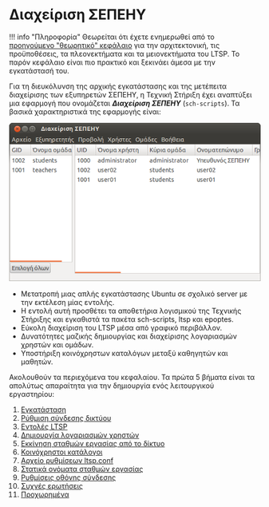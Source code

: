 # Διαχείριση ΣΕΠΕΗΥ

!!! info "Πληροφορία"
    Θεωρείται ότι έχετε ενημερωθεί από το [προηγούμενο "θεωρητικό"
    κεφάλαιο](../ltsp/index.md) για την αρχιτεκτονική, τις προϋποθέσεις, τα
    πλεονεκτήματα και τα μειονεκτήματα του LTSP. Το παρόν κεφάλαιο είναι πιο
    πρακτικό και ξεκινάει άμεσα με την εγκατάστασή του.

Για τη διευκόλυνση της αρχικής εγκατάστασης και της μετέπειτα διαχείρισης των
εξυπηρετών ΣΕΠΕΗΥ, η Τεχνική Στήριξη έχει αναπτύξει μια εφαρμογή που ονομάζεται
***Διαχείριση ΣΕΠΕΗΥ*** (`sch-scripts`). Τα βασικά χαρακτηριστικά της εφαρμογής
είναι:

[![](sch-scripts.png)](sch-scripts.png)

- Μετατροπή μιας απλής εγκατάστασης Ubuntu σε σχολικό server με την εκτέλεση
  μίας εντολής.
- Η εντολή αυτή προσθέτει τα αποθετήρια λογισμικού της Τεχνικής Στήριξης και
  εγκαθιστά τα πακέτα sch-scripts, ltsp και epoptes.
- Εύκολη διαχείριση του LTSP μέσα από γραφικό περιβάλλον.
- Δυνατότητες μαζικής δημιουργίας και διαχείρισης λογαριασμών χρηστών και
  ομάδων.
- Υποστήριξη κοινόχρηστων καταλόγων μεταξύ καθηγητών και μαθητών.

Ακολουθούν τα περιεχόμενα του κεφαλαίου. Τα πρώτα 5 βήματα είναι τα απολύτως
απαραίτητα για την δημιουργία ενός λειτουργικού εργαστηρίου:

 1. [Εγκατάσταση](installation.md)
 2. [Ρύθμιση σύνδεσης δικτύου](server-network.md)
 3. [Εντολές LTSP](ltsp-commands.md)
 4. [Δημιουργία λογαριασμών χρηστών](users.md)
 5. [Εκκίνηση σταθμών εργασίας από το δίκτυο](netboot.md)
 6. [Κοινόχρηστοι κατάλογοι](shared-folders.md)
 7. [Αρχείο ρυθμίσεων ltsp.conf](ltsp.conf.md)
 8. [Στατικά ονόματα σταθμών εργασίας](hostnames.md)
 9. [Ρυθμίσεις οθόνης σύνδεσης](dm.md)
10. [Συχνές ερωτήσεις](faq.md)
11. [Προχωρημένα](advanced.md)
